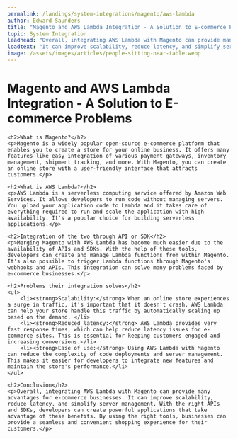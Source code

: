 ```yaml
---
permalink: /landings/system-integrations/magento/aws-lambda
author: Edward Saunders
title: "Magento and AWS Lambda Integration - A Solution to E-commerce Problems"
topic: System Integration
leadhead: "Overall, integrating AWS Lambda with Magento can provide many advantages for e-commerce businesses"
leadtext: "It can improve scalability, reduce latency, and simplify server management. With the right APIs and SDKs, developers can create powerful applications that take advantage of these benefits. By using the right tools, businesses can provide a seamless and convenient shopping experience for their customers."
image: /assets/images/articles/people-sitting-near-table.webp
---
```

<div class="arttext">
	<h1>Magento and AWS Lambda Integration - A Solution to E-commerce Problems</h1>

	<h2>What is Magento?</h2>
	<p>Magento is a widely popular open-source e-commerce platform that enables you to create a store for your online business. It offers many features like easy integration of various payment gateways, inventory management, shipment tracking, and more. With Magento, you can create an online store with a user-friendly interface that attracts customers.</p>

	<h2>What is AWS Lambda?</h2>
	<p>AWS Lambda is a serverless computing service offered by Amazon Web Services. It allows developers to run code without managing servers. You upload your application code to Lambda and it takes care of everything required to run and scale the application with high availability. It's a popular choice for building serverless applications.</p>

	<h2>Integration of the two through API or SDK</h2>
	<p>Merging Magento with AWS Lambda has become much easier due to the availability of APIs and SDKs. With the help of these tools, developers can create and manage Lambda functions from within Magento. It's also possible to trigger Lambda functions through Magento's webhooks and APIs. This integration can solve many problems faced by e-commerce businesses.</p>

	<h2>Problems their integration solves</h2>
	<ul>
		<li><strong>Scalability:</strong> When an online store experiences a surge in traffic, it's important that it doesn't crash. AWS Lambda can help your store handle this traffic by automatically scaling up based on the demand. </li>
		<li><strong>Reduced latency:</strong> AWS Lambda provides very fast response times, which can help reduce latency issues for e-commerce sites. This is essential for keeping customers engaged and increasing conversions.</li>
		<li><strong>Ease of use:</strong> Using AWS Lambda with Magento can reduce the complexity of code deployments and server management. This makes it easier for developers to integrate new features and maintain the store's performance.</li>
	</ul>

	<h2>Conclusion</h2>
	<p>Overall, integrating AWS Lambda with Magento can provide many advantages for e-commerce businesses. It can improve scalability, reduce latency, and simplify server management. With the right APIs and SDKs, developers can create powerful applications that take advantage of these benefits. By using the right tools, businesses can provide a seamless and convenient shopping experience for their customers.</p>

</div>